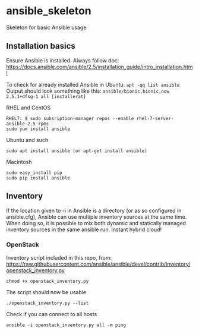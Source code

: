 # ansible_skeleton
Skeleton for basic Ansible usage


## Installation basics
Ensure Ansible is installed. Always follow doc: https://docs.ansible.com/ansible/2.5/installation_guide/intro_installation.html

To check for already installed Ansible in Ubuntu:
  `apt -qq list ansible`
Output should look something like this:
  `ansible/bionic,bionic,now 2.5.1+dfsg-1 all [installerat]`


RHEL and CentOS

    RHEL7: $ sudo subsription-manager repos --enable rhel-7-server-ansible-2.5-rpms
    sudo yum install ansible


Ubuntu and such

    sudo apt install ansible (or apt-get install ansible)

Macintosh

    sudo easy_install pip
    sudo pip install ansible


## Inventory

If the location given to -i in Ansible is a directory (or as so configured in ansible.cfg), Ansible can use multiple inventory sources at the same time. When doing so, it is possible to mix both dynamic and statically managed inventory sources in the same ansible run. Instant hybrid cloud!


### OpenStack

Inventory script included in this repo, from: https://raw.githubusercontent.com/ansible/ansible/devel/contrib/inventory/openstack_inventory.py

    chmod +x openstack_inventory.py

The script should now be usable

    ./openstack_inventory.py --list

Check if you can connect to all hosts

    ansible -i openstack_inventory.py all -m ping
